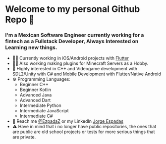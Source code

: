 # Welcome to my personal Github Repo 👋

### I'm a Mexican Software Engineer currently working for a fintech as a Fullstack Developer, Always Interested on Learning new things.

- 👨‍💻 Currently working in iOS/Android projects with [Flutter](https://github.com/flutter/flutter)
- 👨‍💻 Also working making plugins for Minecraft Servers as a Hobby.
- 🤔 Highly interested in C++ and Videogame development with SDL2/Unity with C# and Mobile Development with Flutter/Native Android
- ⚙️ Programming Languages:
   - Beginner C++
   - Beginner Kotlin
   - Advanced Java
   - Advanced Dart
   - Intermediate Python
   - Intermediate JavaScript
   - Intermediate C#
- 💬 Reach me [@EzpadaZ](https://twitter.com/ezpadaz) or my LinkedIn [Jorge Espadas](https://www.linkedin.com/in/jorge-espadas-5ba841135/)
- ⚠️ Have in mind that i no longer have public repositories, the ones that are public are old school projects or tests for more serious things that are private.

<!--
**JorgeEspadas/jorgeespadas** is a ✨ _special_ ✨ repository because its `README.md` (this file) appears on your GitHub profile.

Here are some ideas to get you started:

- 🔭 I’m currently working on ...
- 🌱 I’m currently learning ...
- 👯 I’m looking to collaborate on ...
- 🤔 I’m looking for help with ...
- 💬 Ask me about ...
- 📫 How to reach me: ...
- 😄 Pronouns: ...
- ⚡ Fun fact: ...
-->
